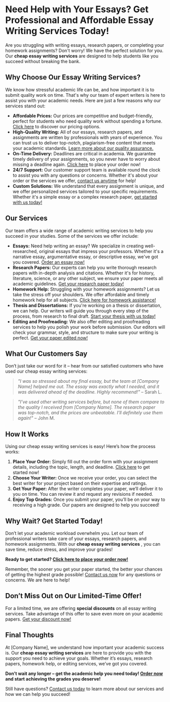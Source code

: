 # Need Help with Your Essays? Get Professional and Affordable Essay Writing Services Today!

Are you struggling with writing essays, research papers, or completing your homework assignments? Don't worry! We have the perfect solution for you. Our **cheap essay writing services** are designed to help students like you succeed without breaking the bank.

## Why Choose Our Essay Writing Services?

We know how stressful academic life can be, and how important it is to submit quality work on time. That's why our team of expert writers is here to assist you with your academic needs. Here are just a few reasons why our services stand out:

- **Affordable Prices:** Our prices are competitive and budget-friendly, perfect for students who need quality work without spending a fortune. [Click here](https://tinyurl.com/topessay?keyword=cheap+essay+writing+services) to discover our pricing options.
- **High-Quality Writing:** All of our essays, research papers, and assignments are written by professionals with years of experience. You can trust us to deliver top-notch, plagiarism-free content that meets your academic standards. [Learn more about our quality assurance.](https://tinyurl.com/topessay?keyword=cheap+essay+writing+services)
- **On-Time Delivery:** Deadlines are critical in academia. We guarantee timely delivery of your assignments, so you never have to worry about missing a deadline again. [Click here](https://tinyurl.com/topessay?keyword=cheap+essay+writing+services) to place your order now!
- **24/7 Support:** Our customer support team is available round the clock to assist you with any questions or concerns. Whether it's about your order or the services we offer, [contact us anytime](https://tinyurl.com/topessay?keyword=cheap+essay+writing+services) for help!
- **Custom Solutions:** We understand that every assignment is unique, and we offer personalized services tailored to your specific requirements. Whether it's a simple essay or a complex research paper, [get started with us today!](https://tinyurl.com/topessay?keyword=cheap+essay+writing+services)

## Our Services

Our team offers a wide range of academic writing services to help you succeed in your studies. Some of the services we offer include:

- **Essays:** Need help writing an essay? We specialize in creating well-researched, original essays that impress your professors. Whether it's a narrative essay, argumentative essay, or descriptive essay, we've got you covered. [Order an essay now!](https://tinyurl.com/topessay?keyword=cheap+essay+writing+services)
- **Research Papers:** Our experts can help you write thorough research papers with in-depth analysis and citations. Whether it's for history, literature, science, or any other subject, we ensure your paper meets all academic guidelines. [Get your research paper today!](https://tinyurl.com/topessay?keyword=cheap+essay+writing+services)
- **Homework Help:** Struggling with your homework assignments? Let us take the stress off your shoulders. We offer affordable and timely homework help for all subjects. [Click here for homework assistance!](https://tinyurl.com/topessay?keyword=cheap+essay+writing+services)
- **Thesis and Dissertations:** If you're working on a thesis or dissertation, we can help. Our writers will guide you through every step of the process, from research to final draft. [Start your thesis with us today!](https://tinyurl.com/topessay?keyword=cheap+essay+writing+services)
- **Editing and Proofreading:** We also offer editing and proofreading services to help you polish your work before submission. Our editors will check your grammar, style, and structure to make sure your writing is perfect. [Get your paper edited now!](https://tinyurl.com/topessay?keyword=cheap+essay+writing+services)

## What Our Customers Say

Don’t just take our word for it – hear from our satisfied customers who have used our cheap essay writing services:

> _"I was so stressed about my final essay, but the team at [Company Name] helped me out. The essay was exactly what I needed, and it was delivered ahead of the deadline. Highly recommend!"_ – Sarah L.

> _"I’ve used other writing services before, but none of them compare to the quality I received from [Company Name]. The research paper was top-notch, and the prices are unbeatable. I’ll definitely use them again!"_ – John M.

## How It Works

Using our cheap essay writing services is easy! Here’s how the process works:

1. **Place Your Order:** Simply fill out the order form with your assignment details, including the topic, length, and deadline. [Click here](https://tinyurl.com/topessay?keyword=cheap+essay+writing+services) to get started now!
2. **Choose Your Writer:** Once we receive your order, you can select the best writer for your project based on their expertise and ratings.
3. **Get Your Paper:** After the writer completes your paper, we’ll deliver it to you on time. You can review it and request any revisions if needed.
4. **Enjoy Top Grades:** Once you submit your paper, you’ll be on your way to receiving a high grade. Our papers are designed to help you succeed!

## Why Wait? Get Started Today!

Don’t let your academic workload overwhelm you. Let our team of professional writers take care of your essays, research papers, and homework assignments. With our **cheap essay writing services** , you can save time, reduce stress, and improve your grades!

**Ready to get started? [Click here to place your order now!](https://tinyurl.com/topessay?keyword=cheap+essay+writing+services)**

Remember, the sooner you get your paper started, the better your chances of getting the highest grade possible! [Contact us now](https://tinyurl.com/topessay?keyword=cheap+essay+writing+services) for any questions or concerns. We are here to help!

## Don’t Miss Out on Our Limited-Time Offer!

For a limited time, we are offering **special discounts** on all essay writing services. Take advantage of this offer to save even more on your academic papers. [Get your discount now!](https://tinyurl.com/topessay?keyword=cheap+essay+writing+services)

## Final Thoughts

At [Company Name], we understand how important your academic success is. Our **cheap essay writing services** are here to provide you with the support you need to achieve your goals. Whether it’s essays, research papers, homework help, or editing services, we’ve got you covered.

**Don’t wait any longer – get the academic help you need today! [Order now](https://tinyurl.com/topessay?keyword=cheap+essay+writing+services) and start achieving the grades you deserve!**

Still have questions? [Contact us today](https://tinyurl.com/topessay?keyword=cheap+essay+writing+services) to learn more about our services and how we can help you succeed!
